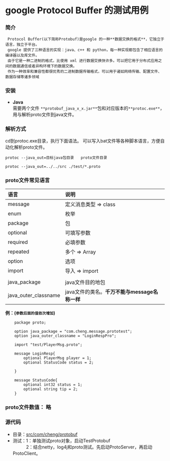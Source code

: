 # google Protocol Buffer 的测试用例 

### 简介 
     Protocol Buffer(以下简称Protobuf)是google 的一种**数据交换的格式**，它独立于语言，独立于平台。
     google 提供了三种语言的实现：java、c++ 和 python，每一种实现都包含了相应语言的编译器以及库文件。
     由于它是一种二进制的格式，比使用 xml 进行数据交换快许多。可以把它用于分布式应用之间的数据通信或者异构环境下的数据交换。
     作为一种效率和兼容性都很优秀的二进制数据传输格式，可以用于诸如网络传输、配置文件、数据存储等诸多领域
     
### 安装
* **Java**  
   需要两个文件 `**protobuf_java_x_x.jar**`包和对应版本的`**protoc.exe**`，用与解析proto文件到java文件。
   
 
### 解析方式
cd到protoc.exe目录，执行下面语法。 可以写入bat文件等各种脚本语言，方便自动化解析proto文件。

```
protoc --java_out=目标java包目录   proto文件目录

protoc --java_out=../../src ./test/*.proto
```

### proto文件常见语言
|语言|说明|
|:---------|:---------|
|message|定义消息类型 => class|
|enum|枚举|
|package|包|
|optional|可填写参数|
|required|必填参数|
|repeated|多个 => Array|
|option|选项|
|import|导入 => import|
|||
|java_package|java文件目的地包|
|java_outer_classname|java文件的类名。**千万不能与message名称一样**|

**例：(`参数后面的值依次增加`)**
```$xslt
    package proto;
    
    option java_package = "com.cheng.message.prototest";
    option java_outer_classname = "LoginRespPro";
    
    import "test/PlayerMsg.proto";
    
    message LoginResp{
        optional PlayerMsg player = 1;
        optional StatusCode status = 2;
    
    }
    
    message StatusCode{
        optional int32 status = 1;
        optional string tip = 2;
    }
```

### proto文件数值： 略


### 源代码
* 目录：[src/com/cheng/protobuf](https://github.com/dcl-Cheng/TestWebServer/tree/master/src/com/cheng/protobuf)
* 测试：1：单独测试proto对象，启动TestProtobuf  
&emsp;&emsp;&emsp;2：结合netty，log4j和proto测试。先启动ProtoServer，再启动ProtoClient。

